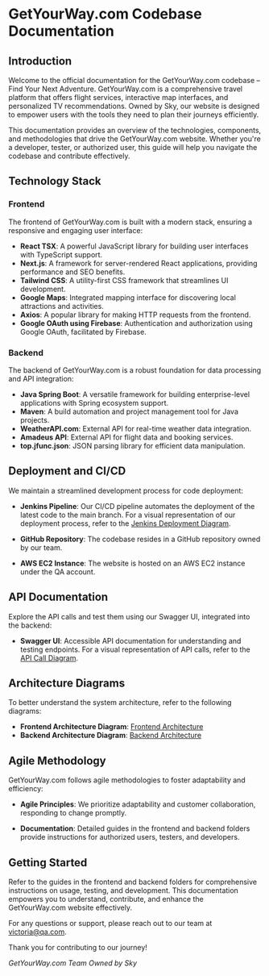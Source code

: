 # GetYourWay.com Codebase Documentation

## Introduction

Welcome to the official documentation for the GetYourWay.com codebase – Find Your Next Adventure. GetYourWay.com is a comprehensive travel platform that offers flight services, interactive map interfaces, and personalized TV recommendations. Owned by Sky, our website is designed to empower users with the tools they need to plan their journeys efficiently.

This documentation provides an overview of the technologies, components, and methodologies that drive the GetYourWay.com website. Whether you're a developer, tester, or authorized user, this guide will help you navigate the codebase and contribute effectively.

## Technology Stack

### Frontend

The frontend of GetYourWay.com is built with a modern stack, ensuring a responsive and engaging user interface:

- **React TSX**: A powerful JavaScript library for building user interfaces with TypeScript support.
- **Next.js**: A framework for server-rendered React applications, providing performance and SEO benefits.
- **Tailwind CSS**: A utility-first CSS framework that streamlines UI development.
- **Google Maps**: Integrated mapping interface for discovering local attractions and activities.
- **Axios**: A popular library for making HTTP requests from the frontend.
- **Google OAuth using Firebase**: Authentication and authorization using Google OAuth, facilitated by Firebase.

### Backend

The backend of GetYourWay.com is a robust foundation for data processing and API integration:

- **Java Spring Boot**: A versatile framework for building enterprise-level applications with Spring ecosystem support.
- **Maven**: A build automation and project management tool for Java projects.
- **WeatherAPI.com**: External API for real-time weather data integration.
- **Amadeus API**: External API for flight data and booking services.
- **top.jfunc.json**: JSON parsing library for efficient data manipulation.

## Deployment and CI/CD

We maintain a streamlined development process for code deployment:

- **Jenkins Pipeline**: Our CI/CD pipeline automates the deployment of the latest code to the main branch. For a visual representation of our deployment process, refer to the [Jenkins Deployment Diagram](jenkins_diagram.png).

- **GitHub Repository**: The codebase resides in a GitHub repository owned by our team.

- **AWS EC2 Instance**: The website is hosted on an AWS EC2 instance under the QA account.

## API Documentation

Explore the API calls and test them using our Swagger UI, integrated into the backend:

- **Swagger UI**: Accessible API documentation for understanding and testing endpoints. For a visual representation of API calls, refer to the [API Call Diagram](api_calls_diagram.png).

## Architecture Diagrams

To better understand the system architecture, refer to the following diagrams:

- **Frontend Architecture Diagram**: [Frontend Architecture](frontend_architecture.png)
- **Backend Architecture Diagram**: [Backend Architecture](backend_architecture.png)

## Agile Methodology

GetYourWay.com follows agile methodologies to foster adaptability and efficiency:

- **Agile Principles**: We prioritize adaptability and customer collaboration, responding to change promptly.

- **Documentation**: Detailed guides in the frontend and backend folders provide instructions for authorized users, testers, and developers.

## Getting Started

Refer to the guides in the frontend and backend folders for comprehensive instructions on usage, testing, and development. This documentation empowers you to understand, contribute, and enhance the GetYourWay.com website effectively.

For any questions or support, please reach out to our team at victoria@qa.com.

Thank you for contributing to our journey!

_GetYourWay.com Team_
_Owned by Sky_
